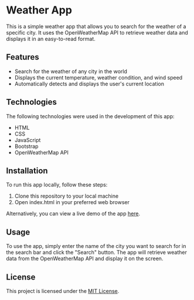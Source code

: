 # Weather App

This is a simple weather app that allows you to search for the weather of a specific city. It uses the OpenWeatherMap API to retrieve weather data and displays it in an easy-to-read format.

## Features

- Search for the weather of any city in the world
- Displays the current temperature, weather condition, and wind speed
- Automatically detects and displays the user's current location

## Technologies

The following technologies were used in the development of this app:

- HTML
- CSS
- JavaScript
- Bootstrap
- OpenWeatherMap API

## Installation

To run this app locally, follow these steps:

1. Clone this repository to your local machine
2. Open index.html in your preferred web browser

Alternatively, you can view a live demo of the app [here](https://leonelmadrid13.github.io/Weather-app/).

## Usage

To use the app, simply enter the name of the city you want to search for in the search bar and click the "Search" button. The app will retrieve weather data from the OpenWeatherMap API and display it on the screen.

## License

This project is licensed under the [MIT License](https://opensource.org/licenses/MIT).
